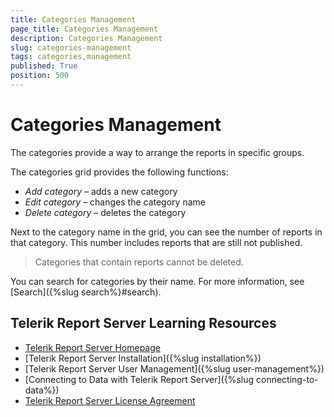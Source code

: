 ```yaml
---
title: Categories Management
page_title: Categories Management
description: Categories Management
slug: categories-management
tags: categories,management
published: True
position: 500
---
```


# Categories Management

The categories provide a way to arrange the reports in specific groups.

The categories grid provides the following functions:

* _Add category_ – adds a new category
* _Edit category_ – changes the category name
* _Delete category_ – deletes the category

Next to the category name in the grid, you can see the number of reports in that category. This number includes reports that are still not published.

> Categories that contain reports cannot be deleted.

You can search for categories by their name. For more information, see [Search]({%slug search%}#search).

## Telerik Report Server Learning Resources

* [Telerik Report Server Homepage](https://www.telerik.com/report-server)
* [Telerik Report Server Installation]({%slug installation%})
* [Telerik Report Server User Management]({%slug user-management%})
* [Connecting to Data with Telerik Report Server]({%slug connecting-to-data%})
* [Telerik Report Server License Agreement](https://www.telerik.com/purchase/license-agreement/report-server)
